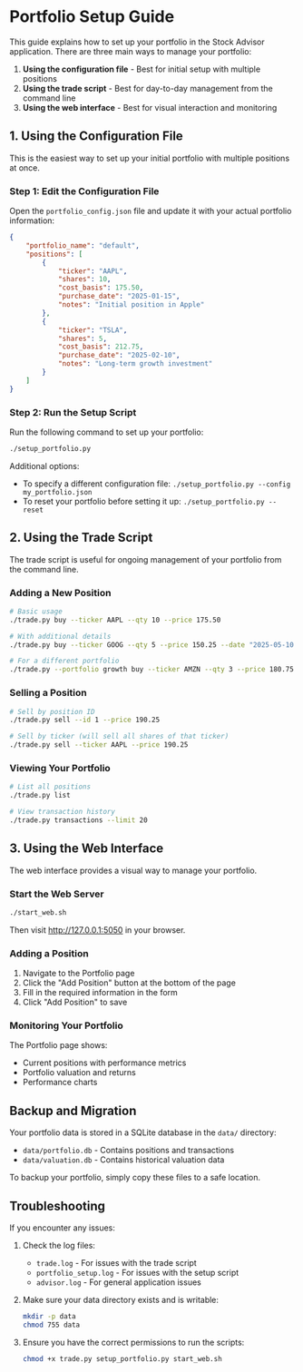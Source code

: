 # Portfolio Setup Guide

This guide explains how to set up your portfolio in the Stock Advisor application. There are three main ways to manage your portfolio:

1. **Using the configuration file** - Best for initial setup with multiple positions
2. **Using the trade script** - Best for day-to-day management from the command line
3. **Using the web interface** - Best for visual interaction and monitoring

## 1. Using the Configuration File

This is the easiest way to set up your initial portfolio with multiple positions at once.

### Step 1: Edit the Configuration File

Open the `portfolio_config.json` file and update it with your actual portfolio information:

```json
{
    "portfolio_name": "default",
    "positions": [
        {
            "ticker": "AAPL",
            "shares": 10,
            "cost_basis": 175.50,
            "purchase_date": "2025-01-15",
            "notes": "Initial position in Apple"
        },
        {
            "ticker": "TSLA",
            "shares": 5,
            "cost_basis": 212.75,
            "purchase_date": "2025-02-10",
            "notes": "Long-term growth investment"
        }
    ]
}
```

### Step 2: Run the Setup Script

Run the following command to set up your portfolio:

```bash
./setup_portfolio.py
```

Additional options:
- To specify a different configuration file: `./setup_portfolio.py --config my_portfolio.json`
- To reset your portfolio before setting it up: `./setup_portfolio.py --reset`

## 2. Using the Trade Script

The trade script is useful for ongoing management of your portfolio from the command line.

### Adding a New Position

```bash
# Basic usage
./trade.py buy --ticker AAPL --qty 10 --price 175.50

# With additional details
./trade.py buy --ticker GOOG --qty 5 --price 150.25 --date "2025-05-10 10:30:00" --notes "Alphabet position"

# For a different portfolio
./trade.py --portfolio growth buy --ticker AMZN --qty 3 --price 180.75
```

### Selling a Position

```bash
# Sell by position ID
./trade.py sell --id 1 --price 190.25

# Sell by ticker (will sell all shares of that ticker)
./trade.py sell --ticker AAPL --price 190.25
```

### Viewing Your Portfolio

```bash
# List all positions
./trade.py list

# View transaction history
./trade.py transactions --limit 20
```

## 3. Using the Web Interface

The web interface provides a visual way to manage your portfolio.

### Start the Web Server

```bash
./start_web.sh
```

Then visit http://127.0.0.1:5050 in your browser.

### Adding a Position

1. Navigate to the Portfolio page
2. Click the "Add Position" button at the bottom of the page
3. Fill in the required information in the form
4. Click "Add Position" to save

### Monitoring Your Portfolio

The Portfolio page shows:
- Current positions with performance metrics
- Portfolio valuation and returns
- Performance charts

## Backup and Migration

Your portfolio data is stored in a SQLite database in the `data/` directory:
- `data/portfolio.db` - Contains positions and transactions
- `data/valuation.db` - Contains historical valuation data

To backup your portfolio, simply copy these files to a safe location.

## Troubleshooting

If you encounter any issues:

1. Check the log files:
   - `trade.log` - For issues with the trade script
   - `portfolio_setup.log` - For issues with the setup script
   - `advisor.log` - For general application issues

2. Make sure your data directory exists and is writable:
   ```bash
   mkdir -p data
   chmod 755 data
   ```

3. Ensure you have the correct permissions to run the scripts:
   ```bash
   chmod +x trade.py setup_portfolio.py start_web.sh
   ```
